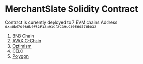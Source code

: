 # MerchantSlate Solidity Contract

Contract is currently deployed to 7 EVM chains
Address `0xa6b67d986b9F82F12a91Cf2C39cC90E60576b032`
1. [BNB Chain](https://bscscan.com/address/0xa6b67d986b9F82F12a91Cf2C39cC90E60576b032#code)
2. [AVAX C-Chain](https://snowscan.xyz/address/0xa6b67d986b9F82F12a91Cf2C39cC90E60576b032#code)
4. [Optimism](https://optimistic.etherscan.io/address/0xa6b67d986b9F82F12a91Cf2C39cC90E60576b032#code)
6. [CELO](https://celoscan.io/address/0xa6b67d986b9F82F12a91Cf2C39cC90E60576b032#code)
7. [Polygon](https://www.oklink.com/polygon/address/0xa6b67d986b9F82F12a91Cf2C39cC90E60576b032/contract)
